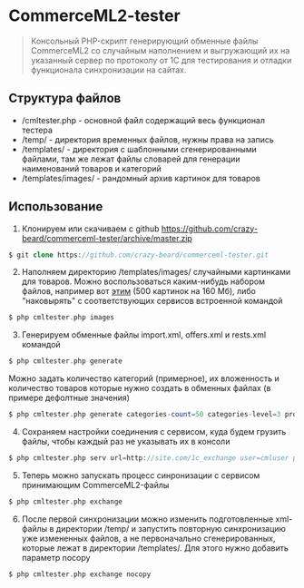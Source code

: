 # CommerceML2-tester
> Консольный PHP-скрипт генерирующий обменные файлы CommerceML2 со случайным наполнением и выгружающий их на указанный сервер по протоколу от 1С для тестирования и отладки функционала синхронизации на сайтах.

## Структура файлов

 - /cmltester.php - основной файл содержащий весь функционал тестера
 - /temp/ - директория временных файлов, нужны права на запись
 - /templates/ - директория с шаблонными сгенерированными файлами, там же лежат файлы словарей для генерации 
 наименований товаров и категорий
 - /templates/images/ - рандомный архив картинок для товаров

## Использование

1. Клонируем или скачиваем с github
https://github.com/crazy-beard/commerceml-tester/archive/master.zip
```php
$ git clone https://github.com/crazy-beard/commerceml-tester.git
```

2. Наполняем директорию /templates/images/ случайными картинками для товаров.
Можно воспользоваться каким-нибудь набором файлов, например вот [этим](https://yadi.sk/d/hQxqmBZY3SRRRA) (500 картинок на 160 Мб), либо "наковырять" с соответствующих сервисов встроенной командой
```php
$ php cmltester.php images
```

3. Генерируем обменные файлы import.xml, offers.xml и rests.xml командой
```php
$ php cmltester.php generate
```
Можно задать количество категорий (примерное), их вложенность и количество товаров которые нужно создать в обменных файлах (в примере дефолтные значения)
```php
$ php cmltester.php generate categories-count=50 categories-level=3 products-count=450
```

4. Сохраняем настройки соединения с сервисом, куда будем грузить файлы, чтобы каждый раз не указывать их в консоли
```php
$ php cmltester.php serv url=http://site.com/1c_exchange user=cmluser pass=password
```

5. Теперь можно запускать процесс синронизации с сервисом принимающим CommerceML2-файлы
```php
$ php cmltester.php exchange
```

6. После первой синхронизации можно изменить подготовленные xml-файлы в директории /temp/ и запустить повторную синхронизацию уже измененных файлов, а не первоначально сгенерированных, которые лежат в директории /templates/. Для этого нужно добавить параметр nocopy
```php
$ php cmltester.php exchange nocopy
```
